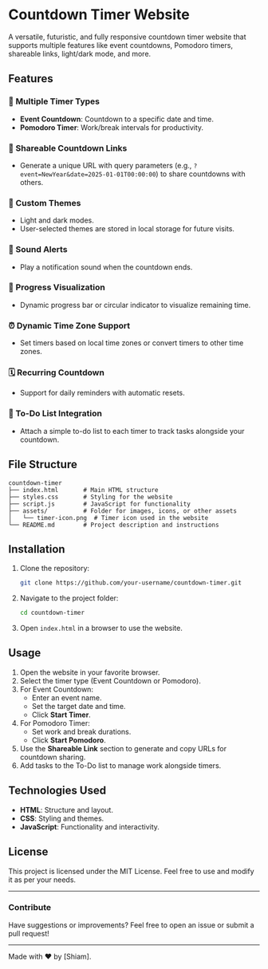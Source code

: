 # Countdown Timer Website

A versatile, futuristic, and fully responsive countdown timer website that supports multiple features like event countdowns, Pomodoro timers, shareable links, light/dark mode, and more.

## Features

### 🎯 Multiple Timer Types
- **Event Countdown**: Countdown to a specific date and time.
- **Pomodoro Timer**: Work/break intervals for productivity.

### 📲 Shareable Countdown Links
- Generate a unique URL with query parameters (e.g., `?event=NewYear&date=2025-01-01T00:00:00`) to share countdowns with others.

### 🎨 Custom Themes
- Light and dark modes.
- User-selected themes are stored in local storage for future visits.

### 🔔 Sound Alerts
- Play a notification sound when the countdown ends.

### 🧩 Progress Visualization
- Dynamic progress bar or circular indicator to visualize remaining time.

### ⏰ Dynamic Time Zone Support
- Set timers based on local time zones or convert timers to other time zones.

### 🗓️ Recurring Countdown
- Support for daily reminders with automatic resets.

### 📃 To-Do List Integration
- Attach a simple to-do list to each timer to track tasks alongside your countdown.

## File Structure

```
countdown-timer
├── index.html       # Main HTML structure
├── styles.css       # Styling for the website
├── script.js        # JavaScript for functionality
├── assets/          # Folder for images, icons, or other assets
│   └── timer-icon.png  # Timer icon used in the website
└── README.md        # Project description and instructions
```

## Installation

1. Clone the repository:
   ```bash
   git clone https://github.com/your-username/countdown-timer.git
   ```

2. Navigate to the project folder:
   ```bash
   cd countdown-timer
   ```

3. Open `index.html` in a browser to use the website.

## Usage

1. Open the website in your favorite browser.
2. Select the timer type (Event Countdown or Pomodoro).
3. For Event Countdown:
   - Enter an event name.
   - Set the target date and time.
   - Click **Start Timer**.
4. For Pomodoro Timer:
   - Set work and break durations.
   - Click **Start Pomodoro**.
5. Use the **Shareable Link** section to generate and copy URLs for countdown sharing.
6. Add tasks to the To-Do list to manage work alongside timers.

## Technologies Used

- **HTML**: Structure and layout.
- **CSS**: Styling and themes.
- **JavaScript**: Functionality and interactivity.

## License

This project is licensed under the MIT License. Feel free to use and modify it as per your needs.

---

### Contribute

Have suggestions or improvements? Feel free to open an issue or submit a pull request!

---

Made with ❤️ by [Shiam].
